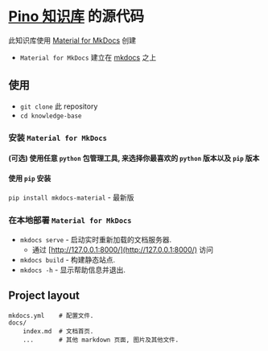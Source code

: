 # [Pino 知识库](https://pinotucana.github.io/knowledge-base) 的源代码

此知识库使用 [Material for MkDocs](https://squidfunk.github.io/mkdocs-material/) 创建

* `Material for MkDocs` 建立在 [mkdocs](https://www.mkdocs.org) 之上

## 使用

* `git clone` 此 repository
* `cd knowledge-base`

### 安装 `Material for MkDocs`

#### (可选) 使用任意 `python` 包管理工具, 来选择你最喜欢的 `python` 版本以及 `pip` 版本

#### 使用 `pip` 安装

`pip install mkdocs-material` - 最新版

### 在本地部署 `Material for MkDocs`

* `mkdocs serve` - 启动实时重新加载的文档服务器.
    + 通过 [http://127.0.0.1:8000/](http://127.0.0.1:8000/) 访问
* `mkdocs build` - 构建静态站点.
* `mkdocs -h` - 显示帮助信息并退出.

## Project layout

    mkdocs.yml    # 配置文件.
    docs/
        index.md  # 文档首页.
        ...       # 其他 markdown 页面, 图片及其他文件.
